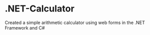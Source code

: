 # .NET-Calculator
Created a simple arithmetic calculator using web forms in the .NET Framework and C#
